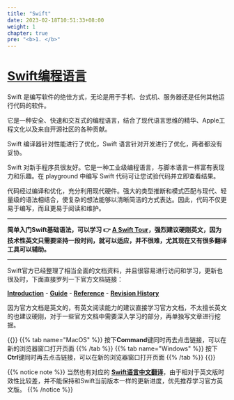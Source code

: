 ```yaml
---
title: "Swift"
date: 2023-02-18T10:51:33+08:00
weight: 1
chapter: true
pre: "<b>1. </b>"
---
```


# [Swift编程语言](https://swift.org)

Swift 是编写软件的绝佳方式，无论是用于手机、台式机、服务器还是任何其他运行代码的软件。

它是一种安全、快速和交互式的编程语言，结合了现代语言思维的精华、Apple工程文化以及来自开源社区的各种贡献。

Swift 编译器针​​对性能进行了优化，Swift 语言针对开发进行了优化，两者都没有妥协。

Swift 对新手程序员很友好。它是一种工业级编程语言，与脚本语言一样富有表现力和乐趣。在 playground 中编写 Swift 代码可让您试验代码并立即查看结果。

代码经过编译和优化，充分利用现代硬件。强大的类型推断和模式匹配与现代、轻量级的语法相结合，使复杂的想法能够以清晰简洁的方式表达。因此，代码不仅更易于编写，而且更易于阅读和维护。

---

**简单入门Swift基础语法，可以学习 👉 [**A Swift Tour**](https://docs.swift.org/swift-book/documentation/the-swift-programming-language/guidedtour)，强烈建议硬刚英文，因为技术性英文只需要坚持一段时间，就可以适应，并不很难，尤其现在又有很多翻译工具可以辅助。**

---

Swift官方已经整理了相当全面的文档资料，并且很容易进行访问和学习，更新也很及时，下面直接罗列一下官方文档链接：

[**Introduction**](https://docs.swift.org/swift-book/documentation/the-swift-programming-language#welcome-to-swift) - [**Guide**](https://docs.swift.org/swift-book/documentation/the-swift-programming-language#language-guide) - [**Reference**](https://docs.swift.org/swift-book/documentation/the-swift-programming-language#language-reference) - [**Revision History**](https://docs.swift.org/swift-book/documentation/the-swift-programming-language/revisionhistory)

因为官方文档是英文的，有英文阅读能力的建议直接学习官方文档，不太擅长英文的也建议硬刚，对于一些官方文档中需要深入学习的部分，再单独写文章进行挖掘。

{{<tabs>}}
{{% tab name="MacOS" %}}
按下**Command**键同时再去点击链接，可以在新的浏览器窗口打开页面
{{% /tab %}}
{{% tab name="Windows" %}}
按下**Ctrl**键同时再去点击链接，可以在新的浏览器窗口打开页面
{{% /tab %}}
{{</tabs>}}

{{% notice note %}}
当然也有对应的 [**Swift语言中文翻译**](https://swiftgg.gitbook.io/swift)，由于相对于英文版时效性比较差，并不能保持和Swift当前版本一样的更新进度，优先推荐学习官方英文版。
{{% /notice %}}